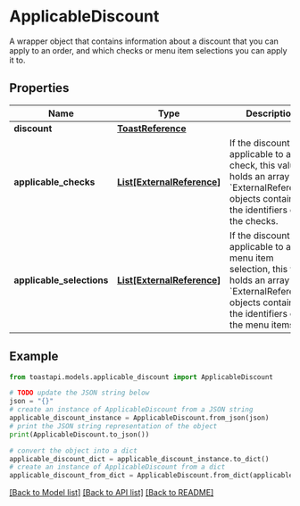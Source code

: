 # ApplicableDiscount

A wrapper object that contains information about a discount that you can apply to an order, and which checks or menu item selections you can apply it to. 

## Properties

Name | Type | Description | Notes
------------ | ------------- | ------------- | -------------
**discount** | [**ToastReference**](ToastReference.md) |  | 
**applicable_checks** | [**List[ExternalReference]**](ExternalReference.md) | If the discount is applicable to a check, this value holds an array of &#x60;ExternalReference&#x60; objects containing the identifiers of the checks.  | [optional] 
**applicable_selections** | [**List[ExternalReference]**](ExternalReference.md) | If the discount is applicable to a menu item selection, this value holds an array of &#x60;ExternalReference&#x60; objects containing the identifiers of the menu items.  | [optional] 

## Example

```python
from toastapi.models.applicable_discount import ApplicableDiscount

# TODO update the JSON string below
json = "{}"
# create an instance of ApplicableDiscount from a JSON string
applicable_discount_instance = ApplicableDiscount.from_json(json)
# print the JSON string representation of the object
print(ApplicableDiscount.to_json())

# convert the object into a dict
applicable_discount_dict = applicable_discount_instance.to_dict()
# create an instance of ApplicableDiscount from a dict
applicable_discount_from_dict = ApplicableDiscount.from_dict(applicable_discount_dict)
```
[[Back to Model list]](../README.md#documentation-for-models) [[Back to API list]](../README.md#documentation-for-api-endpoints) [[Back to README]](../README.md)


